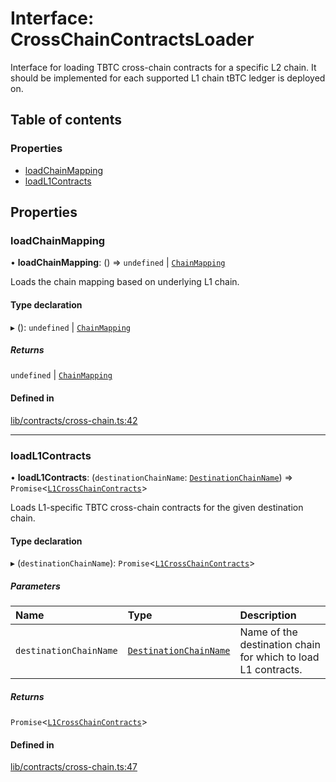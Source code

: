 # Interface: CrossChainContractsLoader

Interface for loading TBTC cross-chain contracts for a specific L2 chain.
It should be implemented for each supported L1 chain tBTC ledger is deployed
on.

## Table of contents

### Properties

- [loadChainMapping](CrossChainContractsLoader.md#loadchainmapping)
- [loadL1Contracts](CrossChainContractsLoader.md#loadl1contracts)

## Properties

### loadChainMapping

• **loadChainMapping**: () => `undefined` \| [`ChainMapping`](../README.md#chainmapping)

Loads the chain mapping based on underlying L1 chain.

#### Type declaration

▸ (): `undefined` \| [`ChainMapping`](../README.md#chainmapping)

##### Returns

`undefined` \| [`ChainMapping`](../README.md#chainmapping)

#### Defined in

[lib/contracts/cross-chain.ts:42](https://github.com/jose-blockchain/tbtc-v2/blob/main/typescript/src/lib/contracts/cross-chain.ts#L42)

___

### loadL1Contracts

• **loadL1Contracts**: (`destinationChainName`: [`DestinationChainName`](../README.md#destinationchainname)) => `Promise`\<[`L1CrossChainContracts`](../README.md#l1crosschaincontracts)\>

Loads L1-specific TBTC cross-chain contracts for the given destination chain.

#### Type declaration

▸ (`destinationChainName`): `Promise`\<[`L1CrossChainContracts`](../README.md#l1crosschaincontracts)\>

##### Parameters

| Name | Type | Description |
| :------ | :------ | :------ |
| `destinationChainName` | [`DestinationChainName`](../README.md#destinationchainname) | Name of the destination chain for which to load L1 contracts. |

##### Returns

`Promise`\<[`L1CrossChainContracts`](../README.md#l1crosschaincontracts)\>

#### Defined in

[lib/contracts/cross-chain.ts:47](https://github.com/jose-blockchain/tbtc-v2/blob/main/typescript/src/lib/contracts/cross-chain.ts#L47)
